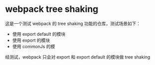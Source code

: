 # webpack tree shaking

这是一个测试 webpack 的 tree shaking 功能的仓库，测试场景如下：

- 使用 export default 的模块
- 使用 export 的模块
- 使用 commonJs 的模

经测试，webpack 只会对 export 和 export default 的模块做 tree shaking  
